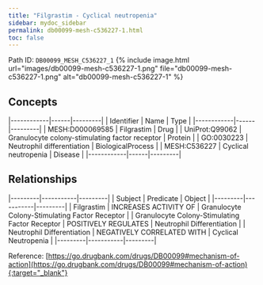 ```yaml
---
title: "Filgrastim - Cyclical neutropenia"
sidebar: mydoc_sidebar
permalink: db00099-mesh-c536227-1.html
toc: false 
---
```



Path ID: `DB00099_MESH_C536227_1`
{% include image.html url="images/db00099-mesh-c536227-1.png" file="db00099-mesh-c536227-1.png" alt="db00099-mesh-c536227-1" %}

## Concepts

|------------|------|---------|
| Identifier | Name | Type    |
|------------|------|---------|
| MESH:D000069585 | Filgrastim | Drug |
| UniProt:Q99062 | Granulocyte colony-stimulating factor receptor | Protein |
| GO:0030223 | Neutrophil differentiation | BiologicalProcess |
| MESH:C536227 | Cyclical neutropenia | Disease |
|------------|------|---------|

## Relationships

|---------|-----------|---------|
| Subject | Predicate | Object  |
|---------|-----------|---------|
| Filgrastim | INCREASES ACTIVITY OF | Granulocyte Colony-Stimulating Factor Receptor |
| Granulocyte Colony-Stimulating Factor Receptor | POSITIVELY REGULATES | Neutrophil Differentiation |
| Neutrophil Differentiation | NEGATIVELY CORRELATED WITH | Cyclical Neutropenia |
|---------|-----------|---------|

Reference: [https://go.drugbank.com/drugs/DB00099#mechanism-of-action](https://go.drugbank.com/drugs/DB00099#mechanism-of-action){:target="_blank"}